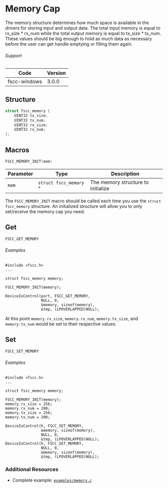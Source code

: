 # Memory Cap

The memory structure determines how much space is available in the drivers for storing input and output data. The total input memory is equal to rx_size \* rx_num while the total output memory is equal to tx_size \* tx_num. These values should be big enough to hold as much data as necessary before the user can get handle emptying or filling them again.

###### Support
| Code  | Version |
| ----- | ------- |
| fscc-windows | 3.0.0 |


## Structure
```c
struct fscc_memory {
	UINT32 tx_size;
	UINT32 tx_num;
	UINT32 rx_size;
	UINT32 rx_num;
};
```


## Macros
```c
FSCC_MEMORY_INIT(mem)
```

| Parameter | Type | Description |
| --------- | ---- | ----------- |
| `mem` | `struct fscc_memory *` | The memory structure to initialize |

The `FSCC_MEMORY_INIT` macro should be called each time you use the  `struct fscc_memory` structure. An initialized structure will allow you to only set/receive the memory cap you need.


## Get
```c
FSCC_GET_MEMORY
```

###### Examples
```
#include <fscc.h>
...

struct fscc_memory memory;

FSCC_MEMORY_INIT(memory);

DeviceIoControl(port, FSCC_GET_MEMORY,
                NULL, 0,
                &memory, sizeof(memory),
                &tmp, (LPOVERLAPPED)NULL);
```

At this point `memory.rx_size`, `memory.rx_num`, `memory.tx_size`, and `memory.tx_num` would be set to their respective values.


## Set
```c
FSCC_SET_MEMORY
```

###### Examples
```
#include <fscc.h>
...

struct fscc_memory memory;

FSCC_MEMORY_INIT(memory);
memory.rx_size = 256; 
memory.rx_num = 200; 
memory.tx_size = 256; 
memory.tx_num = 200; 

DeviceIoControl(h, FSCC_SET_MEMORY,
				&memory, sizeof(memory),
				NULL, 0,
				&tmp, (LPOVERLAPPED)NULL);
DeviceIoControl(h, FSCC_GET_MEMORY,
				NULL, 0,
				&memory, sizeof(memory),
				&tmp, (LPOVERLAPPED)NULL);
```


### Additional Resources
- Complete example: [`examples/memory.c`](../examples/memory.c)
